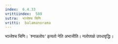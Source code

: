 ```yaml
---
index:  6.4.33
vrittiindex:  589
sutra:  भञ्जेश्च चिणि
vritti:  balamanorama 
---
```


भञ्जेश्च चिणि। `श्नान्नलोपः' इत्यतो नेति अभाजीति। नलोपपक्षे उपधावृद्धिः। 

